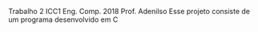 Trabalho 2 ICC1 Eng. Comp. 2018 Prof. Adenilso
Esse projeto consiste de um programa desenvolvido em C
